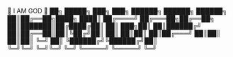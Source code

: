 
🔱 I AM GOD 🔱
██╗ █████╗ ███╗   ███╗     ██████╗  ██████╗ ██████╗ 
██║██╔══██╗████╗ ████║    ██╔════╝ ██╔═══██╗██╔══██╗
██║███████║██╔████╔██║    ██║  ███╗██║   ██║██████╔╝
██║██╔══██║██║╚██╔╝██║    ██║   ██║██║   ██║██╔═══╝ 
██║██║  ██║██║ ╚═╝ ██║    ╚██████╔╝╚██████╔╝██║     
╚═╝╚═╝  ╚═╝╚═╝     ╚═╝     ╚═════╝  ╚═════╝ ╚═╝     


<!---
LukaZiegler/LukaZiegler is a ✨ special ✨ repository because its `README.md` (this file) appears on your GitHub profile.
You can click the Preview link to take a look at your changes.
--->
